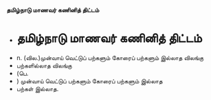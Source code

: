**தமிழ்நாடு மாணவர் கணினித் திட்டம்**
- # தமிழ்நாடு மாணவர் கணினித் திட்டம்
- n. (வில.)முன்வாய் வெட்டுப் பற்களும் கோரைப் பற்களும் இல்லாத விலங்கு
- பற்களில்லாத விலங்கு
- (பெ.
- ) முன்வாய் வெட்டுப் பற்களும் கோரைப் பற்களும் இல்லாத
- பற்கள் இல்லாத.

